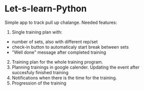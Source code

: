 # Let-s-learn-Python

Simple app to track pull up chalange. 
Needed features:
1. Single training plan with:
  - number of sets, also with different rep/set
  - check-in button to automaticaly start break between sets
  - "Well done" message after completed training
2. Training plan for the whole training program. 
3. Planning trainings in google calender. Updating the event after succesfuly finished training
4. Notifications when there is the time for the training.
5. Progression of the training
